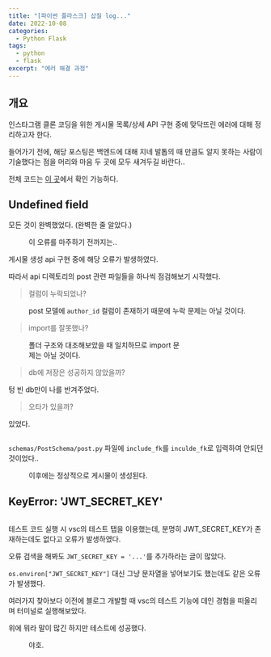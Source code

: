 ```yaml
---
title: "[파이썬 플라스크] 삽질 log..."
date: 2022-10-08
categories:
  - Python Flask
tags:
  - python
  - flask
excerpt: "에러 해결 과정"
---
```


## 개요

인스타그램 클론 코딩을 위한 게시물 목록/상세 API 구현 중에 맞닥뜨린 에러에 대해 정리하고자 한다.

들어가기 전에, 해당 포스팅은 백엔드에 대해 지네 발톱의 때 만큼도 알지 못하는 사람이 기술했다는 점을 머리와 마음 두 곳에 모두 새겨두길 바란다..

전체 코드는 [이 곳](https://github.com/overtae/my-flask-study/tree/11-flask-instagram)에서 확인 가능하다.

## Undefined field

모든 것이 완벽했었다. (완벽한 줄 알았다.)

<figure style="width: 200px;" class="align-center">
  <img src="{{ site.url }}{{ site.baseurl }}/assets/images/python/flask/instagram/err01-01.png" alt="">
  <figcaption>이 오류를 마주하기 전까지는..</figcaption>
</figure>

게시물 생성 api 구현 중에 해당 오류가 발생하였다.

따라서 api 디렉토리의 post 관련 파일들을 하나씩 점검해보기 시작했다.

> 컬럼이 누락되었나?

<figure style="width: 500px;" class="align-center">
  <img src="{{ site.url }}{{ site.baseurl }}/assets/images/python/flask/instagram/err01-02.png" alt="">
  <figcaption>post 모델에 <code>author_id</code> 컬럼이 존재하기 때문에 누락 문제는 아닐 것이다.</figcaption>
</figure>


> import를 잘못했나?

<figure style="width: 300px;" class="align-center">
  <img src="{{ site.url }}{{ site.baseurl }}/assets/images/python/flask/instagram/err01-03.png" alt="">
  <figcaption>폴더 구조와 대조해보았을 때 일치하므로 import 문제는 아닐 것이다.</figcaption>
</figure>


> db에 저장은 성공하지 않았을까?

텅 빈 db만이 나를 반겨주었다.

> 오타가 있을까?

있었다.

<figure style="width: 200px;" class="align-center">
  <img src="{{ site.url }}{{ site.baseurl }}/assets/images/python/flask/instagram/err01-04.png" alt="">
</figure>

`schemas/PostSchema/post.py` 파일에 `include_fk`를 `inculde_fk`로 입력하여 안되던 것이었다..

<figure style="width: 250px;" class="align-center">
  <img src="{{ site.url }}{{ site.baseurl }}/assets/images/python/flask/instagram/err01-05.png" alt="">
  <figcaption>이후에는 정상적으로 게시물이 생성된다.</figcaption>
</figure>


## KeyError: 'JWT_SECRET_KEY'

<figure class="align-center">
  <img src="{{ site.url }}{{ site.baseurl }}/assets/images/python/flask/instagram/err02-01.png" alt="">
</figure>

테스트 코드 실행 시 vsc의 테스트 탭을 이용했는데, 분명히 JWT_SECRET_KEY가 존재하는데도 없다고 오류가 발생하였다.

오류 검색을 해봐도 `JWT_SECRET_KEY = '...'`를 추가하라는 글이 많았다.

`os.environ["JWT_SECRET_KEY"]` 대신 그냥 문자열을 넣어보기도 했는데도 같은 오류가 발생했다.

여러가지 찾아보다 이전에 블로그 개발할 때 vsc의 테스트 기능에 데인 경험을 떠올리며 터미널로 실행해보았다.

위에 뭐라 말이 많긴 하지만 테스트에 성공했다.

<figure class="align-center">
  <img src="{{ site.url }}{{ site.baseurl }}/assets/images/python/flask/instagram/err02-04.png" alt="">
  <figcaption>야호.</figcaption>
</figure>